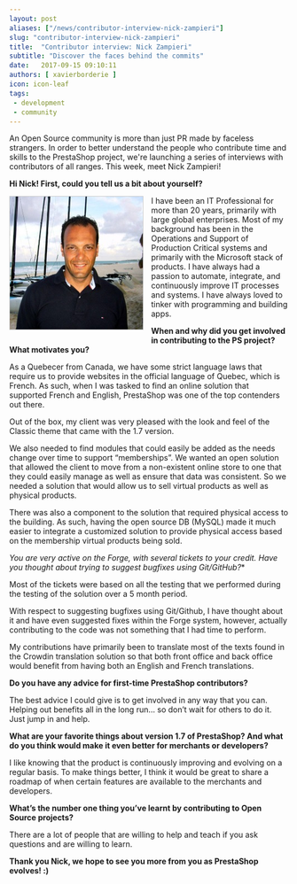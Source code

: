 ```yaml
---
layout: post
aliases: ["/news/contributor-interview-nick-zampieri"]
slug: "contributor-interview-nick-zampieri"
title:  "Contributor interview: Nick Zampieri"
subtitle: "Discover the faces behind the commits"
date:   2017-09-15 09:10:11
authors: [ xavierborderie ]
icon: icon-leaf
tags:
 - development
 - community
---
```


An Open Source community is more than just PR made by faceless strangers. In order to better understand the people who contribute time and skills to the PrestaShop project, we're launching a series of interviews with contributors of all ranges. This week, meet Nick Zampieri!

**Hi Nick! First, could you tell us a bit about yourself?**

<img style="border: 1px solid #CCC; float: left; margin: 0 1em 1em 0;" width="240" height="240" src="/assets/images/2017/09/nick zampieri.jpg">I have been an IT Professional for more than 20 years, primarily with large global enterprises. Most of my background has been in the Operations and Support of Production Critical systems and primarily with the Microsoft stack of products. I have always had a passion to automate, integrate, and continuously improve IT processes and systems. I have always loved to tinker with programming and building apps.


**When and why did you get involved in contributing to the PS project? What motivates you?**

As a Quebecer from Canada, we have some strict language laws that require us to provide websites in the official language of Quebec, which is French. As such, when I was tasked to find an online solution that supported French and English, PrestaShop was one of the top contenders out there. 

Out of the box, my client was very pleased with the look and feel of the Classic theme that came with the 1.7 version. 

We also needed to find modules that could easily be added as the needs change over time to support “memberships”. We wanted an open solution that allowed the client to move from a non-existent online store to one that they could easily manage as well as ensure that data was consistent. So we needed a solution that would allow us to sell virtual products as well as physical products. 

There was also a component to the solution that required physical access to the building. As such, having the open source DB (MySQL) made it much easier to integrate a customized solution to provide physical access based on the membership virtual products being sold.


*You are very active on the Forge, with several tickets to your credit. Have you thought about trying to suggest bugfixes using Git/GitHub?**

Most of the tickets were based on all the testing that we performed during the testing of the solution over a 5 month period.

With respect to suggesting bugfixes using Git/Github, I have thought about it and have even suggested fixes within the Forge system, however, actually contributing to the code was not something that I had time to perform. 

My contributions have primarily been to translate most of the texts found in the Crowdin translation solution so that both front office and back office would benefit from having both an English and French translations.


**Do you have any advice for first-time PrestaShop contributors?**

The best advice I could give is to get involved in any way that you can. Helping out benefits all in the long run… so don’t wait for others to do it. Just jump in and help.


**What are your favorite things about version 1.7 of PrestaShop? And what do you think would make it even better for merchants or developers?**

I like knowing that the product is continuously improving and evolving on a regular basis. To make things better, I think it would be great to share a roadmap of when certain features are available to the merchants and developers.


**What’s the number one thing you’ve learnt by contributing to Open Source projects?**

There are a lot of people that are willing to help and teach if you ask questions and are willing to learn.


**Thank you Nick, we hope to see you more from you as PrestaShop evolves! :)**
